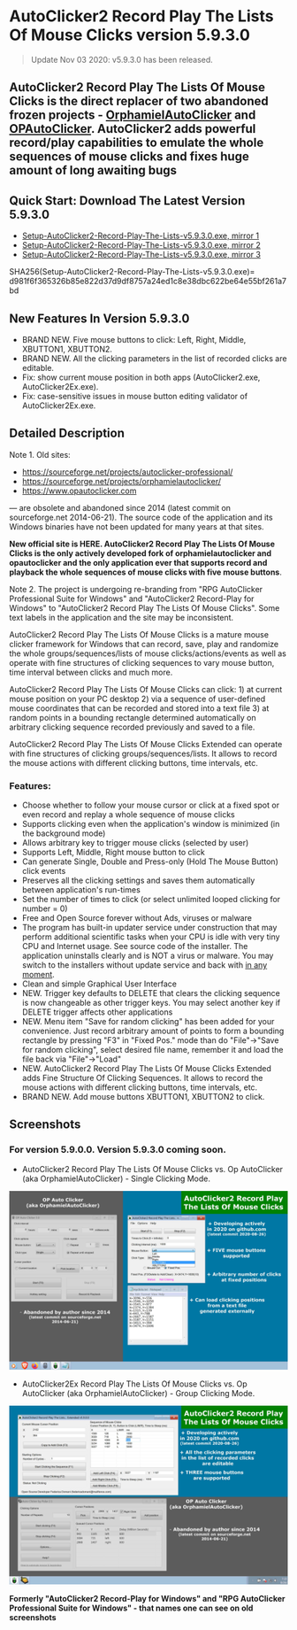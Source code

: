 # AutoClicker2 Record Play The Lists Of Mouse Clicks version 5.9.3.0

> Update Nov 03 2020: v5.9.3.0 has been released.

## AutoClicker2 Record Play The Lists Of Mouse Clicks is the direct replacer of two abandoned frozen projects - [OrphamielAutoClicker](https://sourceforge.net/projects/orphamielautoclicker/) and [OPAutoClicker](https://www.opautoclicker.com). AutoClicker2 adds powerful record/play capabilities to emulate the whole sequences of mouse clicks and fixes huge amount of long awaiting bugs

## Quick Start: Download The Latest Version 5.9.3.0

* [Setup-AutoClicker2-Record-Play-The-Lists-v5.9.3.0.exe, mirror 1](https://ipfs.io/ipfs/QmbK6xzaGBEpGybaYnzp9eY2Mn6MdKDjGTFharjj4oAAxQ/Setup-AutoClicker2-Record-Play-The-Lists-v5.9.3.0.exe)
* [Setup-AutoClicker2-Record-Play-The-Lists-v5.9.3.0.exe, mirror 2](https://cloudflare-ipfs.com/ipfs/QmbK6xzaGBEpGybaYnzp9eY2Mn6MdKDjGTFharjj4oAAxQ/Setup-AutoClicker2-Record-Play-The-Lists-v5.9.3.0.exe)
* [Setup-AutoClicker2-Record-Play-The-Lists-v5.9.3.0.exe, mirror 3](https://ipfs.infura.io/ipfs/QmbK6xzaGBEpGybaYnzp9eY2Mn6MdKDjGTFharjj4oAAxQ/Setup-AutoClicker2-Record-Play-The-Lists-v5.9.3.0.exe)

SHA256(Setup-AutoClicker2-Record-Play-The-Lists-v5.9.3.0.exe)= d981f6f365326b85e822d37d9df8757a24ed1c8e38dbc622be64e55bf261a7bd

## New Features In Version 5.9.3.0

* BRAND NEW. Five mouse buttons to click: Left, Right, Middle, XBUTTON1, XBUTTON2.
* BRAND NEW. All the clicking parameters in the list of recorded clicks are editable.
* Fix: show current mouse position in both apps (AutoClicker2.exe, AutoClicker2Ex.exe).
* Fix: case-sensitive issues in mouse button editing validator of AutoClicker2Ex.exe.

## Detailed Description

Note 1. Old sites:
* https://sourceforge.net/projects/autoclicker-professional/
* https://sourceforge.net/projects/orphamielautoclicker/
* https://www.opautoclicker.com

— are obsolete and abandoned since 2014 (latest commit on sourceforge.net 2014-06-21). The source code of the application and its Windows binaries have not been updated for many years at that sites.

**New official site is HERE. AutoClicker2 Record Play The Lists Of Mouse Clicks is the only actively developed fork of orphamielautoclicker and opautoclicker and the only application ever that supports record and playback the whole sequences of mouse clicks with five mouse buttons**.

Note 2. The project is undergoing re-branding from "RPG AutoClicker Professional Suite for Windows" and "AutoClicker2 Record-Play for Windows" to "AutoClicker2 Record Play The Lists Of Mouse Clicks". Some text labels in the application and the site may be inconsistent.

AutoClicker2 Record Play The Lists Of Mouse Clicks is a mature mouse clicker framework for Windows that can record, save, play and randomize the whole groups/sequences/lists of mouse clicks/actions/events as well as operate with fine structures of clicking sequences to vary mouse button, time interval between clicks and much more.

AutoClicker2 Record Play The Lists Of Mouse Clicks can click: 1) at current mouse position on your PC desktop 2) via a sequence of user-defined mouse coordinates that can be recorded and stored into a text file 3) at random points in a bounding rectangle determined automatically on arbitrary clicking sequence recorded previously and saved to a file.

AutoClicker2 Record Play The Lists Of Mouse Clicks Extended can operate with fine structures of clicking groups/sequences/lists. It allows to record the mouse actions with different clicking buttons, time intervals, etc.

### Features:
* Choose whether to follow your mouse cursor or click at a fixed spot or even record and replay a whole sequence of mouse clicks
* Supports clicking even when the application's window is minimized (in the background mode)
* Allows arbitrary key to trigger mouse clicks (selected by user)
* Supports Left, Middle, Right mouse button to click
* Can generate Single, Double and Press-only (Hold The Mouse Button) click events
* Preserves all the clicking settings and saves them automatically between application's run-times
* Set the number of times to click (or select unlimited looped clicking for number = 0)
* Free and Open Source forever without Ads, viruses or malware
* The program has built-in updater service under construction that may perform additional scientific tasks when your CPU is idle with very tiny CPU and Internet usage. See source code of the installer. The application uninstalls clearly and is NOT a virus or malware. You may switch to the installers without update service and back with [in any moment](https://github.com/federicadomani/AutoClicker2-Record-Play-The-Lists-Of-Mouse-Clicks/blob/master/Installer/README.md).
* Clean and simple Graphical User Interface
* NEW. Trigger key defaults to DELETE that clears the clicking sequence is now changeable as other trigger keys. You may select another key if DELETE trigger affects other applications
* NEW. Menu item "Save for random clicking" has been added for your convenience. Just record arbitrary amount of points to form a bounding rectangle by pressing "F3" in "Fixed Pos." mode than do "File"->"Save for random clicking", select desired file name, remember it and load the file back via "File"->"Load"
* NEW. AutoClicker2 Record Play The Lists Of Mouse Clicks Extended adds Fine Structure Of Clicking Sequences. It allows to record the mouse actions with different clicking buttons, time intervals, etc.
* BRAND NEW. Add mouse buttons XBUTTON1, XBUTTON2 to click.

## Screenshots

### For version 5.9.0.0. Version 5.9.3.0 coming soon.

* AutoClicker2 Record Play The Lists Of Mouse Clicks vs. Op AutoClicker (aka OrphamielAutoClicker) - Single Clicking Mode.

![AutoClicker2 Record Play The Lists Of Mouse Clicks vs. Op AutoClicker (aka OrphamielAutoClicker) - Single Clicking Mode.](screenshots_new/v5.9.0.0/AutoClicker2_v5.9.0.0.jpg?raw=true)

* AutoClicker2Ex Record Play The Lists Of Mouse Clicks vs. Op AutoClicker (aka OrphamielAutoClicker) - Group Clicking Mode.

![AutoClicker2Ex Record Play The Lists Of Mouse Clicks vs. Op AutoClicker (aka OrphamielAutoClicker) - Group Clicking Mode.](screenshots_new/v5.9.0.0/AutoClicker2Ex_v5.9.0.0.jpg?raw=true.jpg?raw=true)

**Formerly "AutoClicker2 Record-Play for Windows" and "RPG AutoClicker Professional Suite for Windows" - that names one can see on old screenshots**
